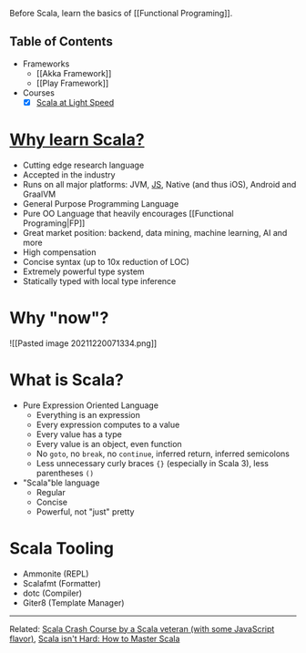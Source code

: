 Before Scala, learn the basics of [[Functional Programing]].

## Table of Contents

- Frameworks
	- [[Akka Framework]]
	- [[Play Framework]]
- Courses
	- [x] [Scala at Light Speed](https://www.youtube.com/playlist?list=PLmtsMNDRU0BxryRX4wiwrTZ661xcp6VPM)

# [Why learn Scala?](https://youtu.be/-xRfJcwhy7A?t=175)

- Cutting edge research language
- Accepted in the industry
- Runs on all major platforms: JVM, [JS](https://scala-js.org), Native (and thus iOS), Android and GraalVM
- General Purpose Programming Language
- Pure OO Language that heavily encourages [[Functional Programing|FP]]
- Great market position: backend, data mining, machine learning, AI and more
- High compensation
- Concise syntax (up to 10x reduction of LOC)
- Extremely powerful type system
- Statically typed with local type inference

# Why "now"?

![[Pasted image 20211220071334.png]]

# What is Scala?

- Pure Expression Oriented Language
	- Everything is an expression
	- Every expression computes to a value
	- Every value has a type
	- Every value is an object, even function
	- No `goto`, no `break`, no `continue`, inferred return, inferred semicolons
	- Less unnecessary curly braces `{}` (especially in Scala 3), less parentheses `()`
- "Scala"ble language
	- Regular
	- Concise
	- Powerful, not "just" pretty

# Scala Tooling

- Ammonite (REPL)
- Scalafmt (Formatter)
- dotc (Compiler)
- Giter8 (Template Manager)

---

Related: [Scala Crash Course by a Scala veteran \(with some JavaScript flavor)](https://youtu.be/-xRfJcwhy7A), [Scala isn't Hard: How to Master Scala](https://scalac.io/blog/scala-isnt-hard-how-to-master-scala-step-by-step/)